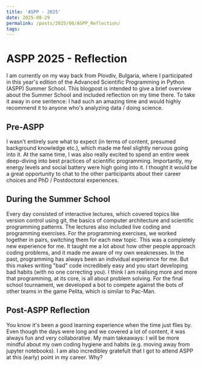 ```yaml
---
title: 'ASPP - 2025'
date: 2025-08-29
permalink: /posts/2025/08/ASPP_Reflection/
tags:
---
```


# ASPP 2025 - Reflection

I am currently on my way back from Plovdiv, Bulgaria, where I participated in this year's edition of the Advanced Scientific Programming in Python (ASPP) Summer School.
This blogpost is intended to give a brief overview about the Summer School and included reflection on my time there.
To take it away in one sentence: I had such an amazing time and would highly recommend it to anyone who's 
analyzing data / doing science.

## Pre-ASPP
I wasn't entirely sure what to expect (in terms of content, presumed background knowledge etc.), which made me feel slightly nervous going into it. At the same time, I was also really excited to spend an entire week deep-diving into best practices of scientific programming. Importantly, my energy levels and social battery were high going into it.
I thought it would be a great opportunity to chat to the other participants about their career choices and PhD / Postdoctoral experiences.

## During the Summer School
Every day consisted of interactive lectures, which covered topics like version control using git, the basics of computer architecture and scientific programming patterns.
The lectures also included live coding and programming exercises. For the programming exercises, we worked together in pairs, switching them for each new topic.
This was a completely new experience for me. It taught me a lot about how other people approach coding problems, and it made me aware of my own weaknesses.
In the past, programming has always been an individual experience for me. But this makes writing "bad" code incredibely easy and you start developing bad habits (with no one correcting you).
I think I am realising more and more that programming, at its core, is all about problem solving.
For the final school tournament, we developed a bot to compete against the bots of other teams in the game Pelita, which is similar to Pac-Man.

## Post-ASPP Reflection
You know it's been a good learning experience when the time just flies by. Even though the days were long and we covered a lot of content, it was always fun and very collaborative.
My main takeaways: I will be more mindful about my own coding hygiene and habits (e.g. moving away from jupyter notebooks).
I am also incredibley gratefult that I got to attend ASPP at this (early) point in my career.
Why? 



